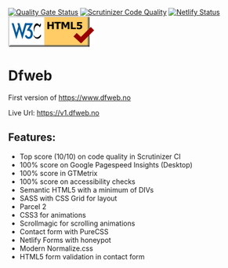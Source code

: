 [![Quality Gate Status](https://sonarcloud.io/api/project_badges/measure?project=w3bdesign_dfweb-v1&metric=alert_status)](https://sonarcloud.io/summary/new_code?id=w3bdesign_dfweb-v1)
[![Scrutinizer Code Quality](https://scrutinizer-ci.com/g/w3bdesign/dfweb-v1/badges/quality-score.png?b=master)](https://scrutinizer-ci.com/g/w3bdesign/dfweb-v1/?branch=master)
[![Netlify Status](https://api.netlify.com/api/v1/badges/b4611f60-865d-4387-a096-125d89c96228/deploy-status)](https://app.netlify.com/sites/elegant-sinoussi-21cfec/deploys)
<a href="https://validator.w3.org/" title="HTML validator"><img src="https://github.com/w3bdesign/dfweb-v1/blob/master/src/badges/html5valid.svg" alt="Valid HTML 5"></a>

# Dfweb

First version of https://www.dfweb.no

Live Url: https://v1.dfweb.no

## Features:

- Top score (10/10) on code quality in Scrutinizer CI
- 100% score on Google Pagespeed Insights (Desktop)
- 100% score in GTMetrix
- 100% score on accessibility checks
- Semantic HTML5 with a minimum of DIVs
- SASS with CSS Grid for layout
- Parcel 2
- CSS3 for animations
- Scrollmagic for scrolling animations
- Contact form with PureCSS
- Netlify Forms with honeypot
- Modern Normalize.css
- HTML5 form validation in contact form
